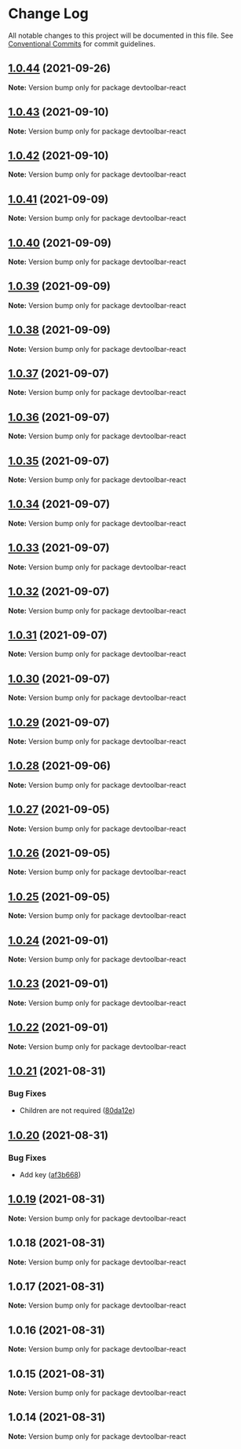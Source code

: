 # Change Log

All notable changes to this project will be documented in this file.
See [Conventional Commits](https://conventionalcommits.org) for commit guidelines.

## [1.0.44](https://github.com/JacobParis/devtoolbar/compare/devtoolbar-react@1.0.43...devtoolbar-react@1.0.44) (2021-09-26)

**Note:** Version bump only for package devtoolbar-react





## [1.0.43](https://github.com/JacobParis/devtoolbar/compare/devtoolbar-react@1.0.42...devtoolbar-react@1.0.43) (2021-09-10)

**Note:** Version bump only for package devtoolbar-react





## [1.0.42](https://github.com/JacobParis/devtoolbar/compare/devtoolbar-react@1.0.41...devtoolbar-react@1.0.42) (2021-09-10)

**Note:** Version bump only for package devtoolbar-react





## [1.0.41](https://github.com/JacobParis/devtoolbar/compare/devtoolbar-react@1.0.40...devtoolbar-react@1.0.41) (2021-09-09)

**Note:** Version bump only for package devtoolbar-react





## [1.0.40](https://github.com/JacobParis/devtoolbar/compare/devtoolbar-react@1.0.39...devtoolbar-react@1.0.40) (2021-09-09)

**Note:** Version bump only for package devtoolbar-react





## [1.0.39](https://github.com/JacobParis/devtoolbar/compare/devtoolbar-react@1.0.38...devtoolbar-react@1.0.39) (2021-09-09)

**Note:** Version bump only for package devtoolbar-react





## [1.0.38](https://github.com/JacobParis/devtoolbar/compare/devtoolbar-react@1.0.37...devtoolbar-react@1.0.38) (2021-09-09)

**Note:** Version bump only for package devtoolbar-react





## [1.0.37](https://github.com/JacobParis/devtoolbar/compare/devtoolbar-react@1.0.36...devtoolbar-react@1.0.37) (2021-09-07)

**Note:** Version bump only for package devtoolbar-react





## [1.0.36](https://github.com/JacobParis/devtoolbar/compare/devtoolbar-react@1.0.35...devtoolbar-react@1.0.36) (2021-09-07)

**Note:** Version bump only for package devtoolbar-react





## [1.0.35](https://github.com/JacobParis/devtoolbar/compare/devtoolbar-react@1.0.34...devtoolbar-react@1.0.35) (2021-09-07)

**Note:** Version bump only for package devtoolbar-react





## [1.0.34](https://github.com/JacobParis/devtoolbar/compare/devtoolbar-react@1.0.33...devtoolbar-react@1.0.34) (2021-09-07)

**Note:** Version bump only for package devtoolbar-react





## [1.0.33](https://github.com/JacobParis/devtoolbar/compare/devtoolbar-react@1.0.32...devtoolbar-react@1.0.33) (2021-09-07)

**Note:** Version bump only for package devtoolbar-react





## [1.0.32](https://github.com/JacobParis/devtoolbar/compare/devtoolbar-react@1.0.31...devtoolbar-react@1.0.32) (2021-09-07)

**Note:** Version bump only for package devtoolbar-react





## [1.0.31](https://github.com/JacobParis/devtoolbar/compare/devtoolbar-react@1.0.30...devtoolbar-react@1.0.31) (2021-09-07)

**Note:** Version bump only for package devtoolbar-react





## [1.0.30](https://github.com/JacobParis/devtoolbar/compare/devtoolbar-react@1.0.29...devtoolbar-react@1.0.30) (2021-09-07)

**Note:** Version bump only for package devtoolbar-react





## [1.0.29](https://github.com/JacobParis/devtoolbar/compare/devtoolbar-react@1.0.28...devtoolbar-react@1.0.29) (2021-09-07)

**Note:** Version bump only for package devtoolbar-react





## [1.0.28](https://github.com/JacobParis/devtoolbar/compare/devtoolbar-react@1.0.27...devtoolbar-react@1.0.28) (2021-09-06)

**Note:** Version bump only for package devtoolbar-react





## [1.0.27](https://github.com/JacobParis/devtoolbar/compare/devtoolbar-react@1.0.26...devtoolbar-react@1.0.27) (2021-09-05)

**Note:** Version bump only for package devtoolbar-react





## [1.0.26](https://github.com/JacobParis/devtoolbar/compare/devtoolbar-react@1.0.25...devtoolbar-react@1.0.26) (2021-09-05)

**Note:** Version bump only for package devtoolbar-react





## [1.0.25](https://github.com/JacobParis/devtoolbar/compare/devtoolbar-react@1.0.24...devtoolbar-react@1.0.25) (2021-09-05)

**Note:** Version bump only for package devtoolbar-react





## [1.0.24](https://github.com/JacobParis/devtoolbar/compare/devtoolbar-react@1.0.23...devtoolbar-react@1.0.24) (2021-09-01)

**Note:** Version bump only for package devtoolbar-react





## [1.0.23](https://github.com/JacobParis/devtoolbar/compare/devtoolbar-react@1.0.22...devtoolbar-react@1.0.23) (2021-09-01)

**Note:** Version bump only for package devtoolbar-react





## [1.0.22](https://github.com/JacobParis/devtoolbar/compare/devtoolbar-react@1.0.21...devtoolbar-react@1.0.22) (2021-09-01)

**Note:** Version bump only for package devtoolbar-react





## [1.0.21](https://github.com/JacobParis/devtoolbar/compare/devtoolbar-react@1.0.20...devtoolbar-react@1.0.21) (2021-08-31)


### Bug Fixes

* Children are not required ([80da12e](https://github.com/JacobParis/devtoolbar/commit/80da12ea872dc989965d37ae9a6fe85d3c0485d0))





## [1.0.20](https://github.com/JacobParis/devtoolbar/compare/devtoolbar-react@1.0.19...devtoolbar-react@1.0.20) (2021-08-31)


### Bug Fixes

* Add key ([af3b668](https://github.com/JacobParis/devtoolbar/commit/af3b6680b842caf12ca8d4511dcf6d742d8db84f))





## [1.0.19](https://github.com/JacobParis/devtoolbar/compare/devtoolbar-react@1.0.18...devtoolbar-react@1.0.19) (2021-08-31)

**Note:** Version bump only for package devtoolbar-react





## 1.0.18 (2021-08-31)

**Note:** Version bump only for package devtoolbar-react





## 1.0.17 (2021-08-31)

**Note:** Version bump only for package devtoolbar-react





## 1.0.16 (2021-08-31)

**Note:** Version bump only for package devtoolbar-react





## 1.0.15 (2021-08-31)

**Note:** Version bump only for package devtoolbar-react





## 1.0.14 (2021-08-31)

**Note:** Version bump only for package devtoolbar-react
